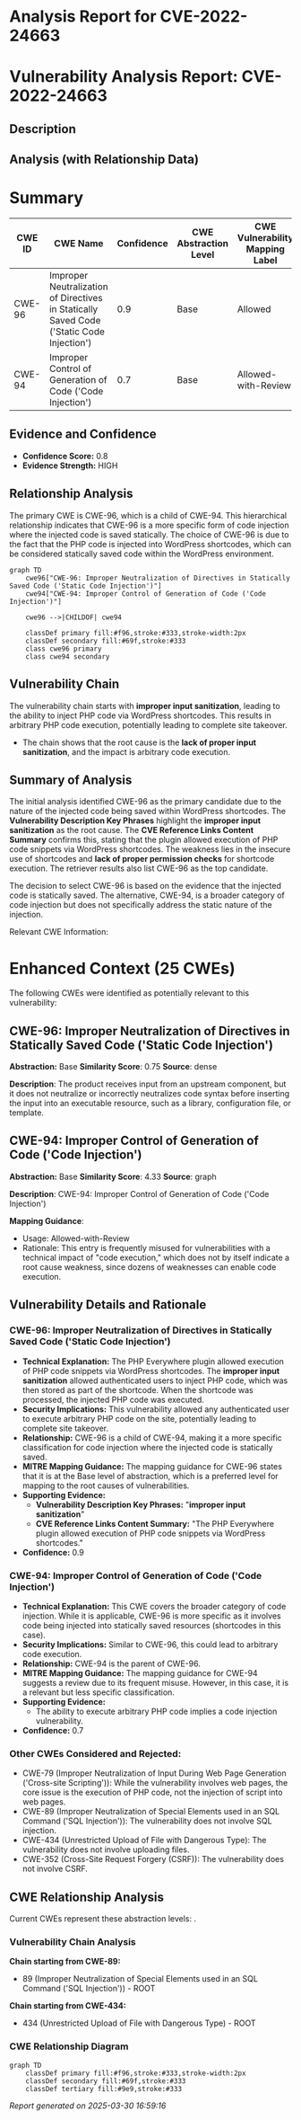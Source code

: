 # Analysis Report for CVE-2022-24663

# Vulnerability Analysis Report: CVE-2022-24663

## Description



## Analysis (with Relationship Data)

# Summary
| CWE ID | CWE Name | Confidence | CWE Abstraction Level | CWE Vulnerability Mapping Label | CWE-Vulnerability Mapping Notes |
|---|---|---|---|---|---|
| CWE-96 | Improper Neutralization of Directives in Statically Saved Code ('Static Code Injection') | 0.9 | Base | Allowed | Primary CWE |
| CWE-94 | Improper Control of Generation of Code ('Code Injection') | 0.7 | Base | Allowed-with-Review | Secondary Candidate |

## Evidence and Confidence

*   **Confidence Score:** 0.8
*   **Evidence Strength:** HIGH

## Relationship Analysis
The primary CWE is CWE-96, which is a child of CWE-94. This hierarchical relationship indicates that CWE-96 is a more specific form of code injection where the injected code is saved statically. The choice of CWE-96 is due to the fact that the PHP code is injected into WordPress shortcodes, which can be considered statically saved code within the WordPress environment.

```mermaid
graph TD
    cwe96["CWE-96: Improper Neutralization of Directives in Statically Saved Code ('Static Code Injection')"]
    cwe94["CWE-94: Improper Control of Generation of Code ('Code Injection')"]
    
    cwe96 -->|CHILDOF| cwe94
    
    classDef primary fill:#f96,stroke:#333,stroke-width:2px
    classDef secondary fill:#69f,stroke:#333
    class cwe96 primary
    class cwe94 secondary
```

## Vulnerability Chain
The vulnerability chain starts with **improper input sanitization**, leading to the ability to inject PHP code via WordPress shortcodes. This results in arbitrary PHP code execution, potentially leading to complete site takeover.
  - The chain shows that the root cause is the **lack of proper input sanitization**, and the impact is arbitrary code execution.

## Summary of Analysis
The initial analysis identified CWE-96 as the primary candidate due to the nature of the injected code being saved within WordPress shortcodes. The **Vulnerability Description Key Phrases** highlight the **improper input sanitization** as the root cause. The **CVE Reference Links Content Summary** confirms this, stating that the plugin allowed execution of PHP code snippets via WordPress shortcodes. The weakness lies in the insecure use of shortcodes and **lack of proper permission checks** for shortcode execution. The retriever results also list CWE-96 as the top candidate.

The decision to select CWE-96 is based on the evidence that the injected code is statically saved. The alternative, CWE-94, is a broader category of code injection but does not specifically address the static nature of the injection.

Relevant CWE Information:

# Enhanced Context (25 CWEs)
The following CWEs were identified as potentially relevant to this vulnerability:

## CWE-96: Improper Neutralization of Directives in Statically Saved Code ('Static Code Injection')
**Abstraction:** Base
**Similarity Score**: 0.75
**Source**: dense

**Description**:
The product receives input from an upstream component, but it does not neutralize or incorrectly neutralizes code syntax before inserting the input into an executable resource, such as a library, configuration file, or template.

## CWE-94: Improper Control of Generation of Code ('Code Injection')
**Abstraction:** Base
**Similarity Score**: 4.33
**Source**: graph

**Description**:
CWE-94: Improper Control of Generation of Code ('Code Injection')

**Mapping Guidance**:
- Usage: Allowed-with-Review
- Rationale: This entry is frequently misused for vulnerabilities with a technical impact of "code execution," which does not by itself indicate a root cause weakness, since dozens of weaknesses can enable code execution.

## Vulnerability Details and Rationale

### CWE-96: Improper Neutralization of Directives in Statically Saved Code ('Static Code Injection')
*   **Technical Explanation:** The PHP Everywhere plugin allowed execution of PHP code snippets via WordPress shortcodes. The **improper input sanitization** allowed authenticated users to inject PHP code, which was then stored as part of the shortcode. When the shortcode was processed, the injected PHP code was executed.
*   **Security Implications:** This vulnerability allowed any authenticated user to execute arbitrary PHP code on the site, potentially leading to complete site takeover.
*   **Relationship:** CWE-96 is a child of CWE-94, making it a more specific classification for code injection where the injected code is statically saved.
*   **MITRE Mapping Guidance:** The mapping guidance for CWE-96 states that it is at the Base level of abstraction, which is a preferred level for mapping to the root causes of vulnerabilities.
*   **Supporting Evidence:**
    *   **Vulnerability Description Key Phrases:** "**improper input sanitization**"
    *   **CVE Reference Links Content Summary:** "The PHP Everywhere plugin allowed execution of PHP code snippets via WordPress shortcodes."
*   **Confidence:** 0.9

### CWE-94: Improper Control of Generation of Code ('Code Injection')
*   **Technical Explanation:** This CWE covers the broader category of code injection. While it is applicable, CWE-96 is more specific as it involves code being injected into statically saved resources (shortcodes in this case).
*   **Security Implications:** Similar to CWE-96, this could lead to arbitrary code execution.
*   **Relationship:** CWE-94 is the parent of CWE-96.
*   **MITRE Mapping Guidance:** The mapping guidance for CWE-94 suggests a review due to its frequent misuse. However, in this case, it is a relevant but less specific classification.
*   **Supporting Evidence:**
    *   The ability to execute arbitrary PHP code implies a code injection vulnerability.
*   **Confidence:** 0.7

### Other CWEs Considered and Rejected:
*   CWE-79 (Improper Neutralization of Input During Web Page Generation ('Cross-site Scripting')): While the vulnerability involves web pages, the core issue is the execution of PHP code, not the injection of script into web pages.
*   CWE-89 (Improper Neutralization of Special Elements used in an SQL Command ('SQL Injection')): The vulnerability does not involve SQL injection.
*   CWE-434 (Unrestricted Upload of File with Dangerous Type): The vulnerability does not involve uploading files.
*   CWE-352 (Cross-Site Request Forgery (CSRF)): The vulnerability does not involve CSRF.


## CWE Relationship Analysis

Current CWEs represent these abstraction levels: .


### Vulnerability Chain Analysis

**Chain starting from CWE-89:**
- 89 (Improper Neutralization of Special Elements used in an SQL Command ('SQL Injection')) - ROOT


**Chain starting from CWE-434:**
- 434 (Unrestricted Upload of File with Dangerous Type) - ROOT



### CWE Relationship Diagram

```mermaid
graph TD
    classDef primary fill:#f96,stroke:#333,stroke-width:2px
    classDef secondary fill:#69f,stroke:#333
    classDef tertiary fill:#9e9,stroke:#333
```



*Report generated on 2025-03-30 16:59:16*
